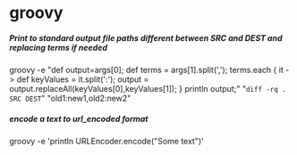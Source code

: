 # groovy

##### Print to standard output file paths different between SRC and DEST and replacing terms if needed

   groovy  -e "def output=args[0]; def terms = args[1].split(','); terms.each { it -> def keyValues = it.split(':'); output = output.replaceAll(keyValues[0],keyValues[1]); } println output;" "`diff -rq . SRC DEST`" "old1:new1,old2:new2"

##### encode a text to url_encoded format

   groovy  -e 'println URLEncoder.encode("Some text")'
